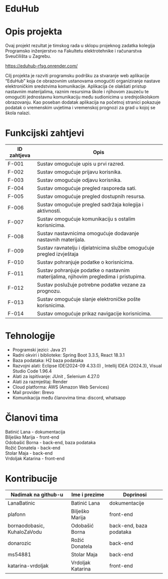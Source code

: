 # EduHub
# Opis projekta
Ovaj projekt rezultat je timskog rada u sklopu projeknog zadatka kolegija Programsko inženjerstvo na Fakultetu elektrotehnike i računarstva Sveučilišta u Zagrebu. 

https://eduhub-rfsg.onrender.com/   

Cilj projekta je razviti programsku podršku za stvaranje web aplikacije “EduHub” koja će obrazovnim ustanovama omogućiti organiziranje nastave elektroničkim sredstvima komunikacije. Aplikacija će olakšati pristup nastavnim materijalima, raznim resursima škole i njihovom zauzeću te omogućiti jednostavnu komunikaciju među sudionicima u srednjoškolskom obrazovanju. Kao poseban dodatak aplikacija na početnoj stranici pokazuje podatak o vremenskim uvjetima i vremenskoj prognozi za grad u kojoj se škola nalazi.

# Funkcijski zahtjevi
|ID zahtjeva|Opis|
|-------|---------|
|F-001|Sustav omogućuje upis u prvi razred.|
|F-002|Sustav omogućuje prijavu korisnika.|
|F-003|Sustav omogućuje odjavu korisnika.|
|F-004|Sustav omogućuje pregled rasporeda sati.|
|F-005|Sustav omogućuje pregled dostupnih resursa.|
|F-006|Sustav omogućuje pregled sadržaja kolegija i aktivnosti.|
|F-007|Sustav omogućuje komunikaciju s ostalim korisnicima.|
|F-008|Sustav nastavnicima omogućuje dodavanje nastavnih materijala.|
|F-009|Sustav ravnatelju i djelatnicima službe omogućuje pregled izvještaja|
|F-010|Sustav pohranjuje podatke o korisnicima.|
|F-011|Sustav pohranjuje podatke o nastavnim materijalima, njihovim pregledima i pristupima.|
|F-012|Sustav poslužuje potrebne podatke vezane za prognozu.|
|F-013|Sustav omogućuje slanje elektroničke pošte korisnicima.|
|F-014|Sustav omogućuje prikaz navigacije korisnicima.|

# Tehnologije
* Programski jezici: Java 21
* Radni okviri i biblioteke: Spring Boot 3.3.5, React 18.3.1
* Baza podataka: H2 baza podataka
* Razvojni alati: Eclipse IDE(2024-09 4.33.0) , Intellij IDEA (2024.3), Visual Studio Code 1.96.4
* Alati za ispitivanje: JUnit , Selenium 4.27.0
* Alati za razmještaj: Render
* Cloud platforma: AWS (Amazon Web Services)
* Mail provider: Brevo
* Komunikacija među članovima tima: discord, whatsapp

# Članovi tima
Batinić Lana - dokumentacija  
Bilješko Marija - front-end       
Odobašić Borna - back-end, baza podataka   
Rožić Donatela - back-end    
Stolar Maja - back-end    
Vrdoljak Katarina - front-end 
# Kontribucije
|Nadimak na github-u|Ime i prezime|Doprinosi|
|----|----|----|
|LanaBatinic | Batinić Lana |dokumentacije  |
|plafonn | Bilješko Marija | front-end      |
|bornaodobasic, KuhaloZaVodu | Odobašić Borna | back-end, baza podataka   |
|donarozic |Rožić Donatela | back-end    |
|ms54881 | Stolar Maja | back-end    |
|katarina-vrdoljak |Vrdoljak Katarina | front-end| 
